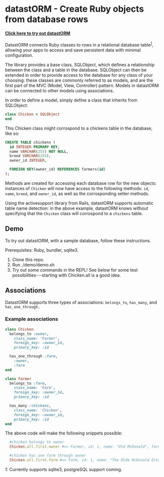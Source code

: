 # datastORM - Create Ruby objects from database rows

#### [Click here to try out datastORM](#demo)

DatastORM connects Ruby classes to rows in a relational database table<sup>[1](#dbsupport)</sup>, allowing your apps to access and save persistent data with minimal configuration.

The library provides a base class, SQLObject, which defines a relationship between the class and a table in the database. SQLObject can then be extended in order to provide access to the database for any class of your choosing: these classes are commonly referred to as models, and are the first part of the MVC (Model, View, Controller) pattern. Models in datastORM can be connected to other models using associations.

In order to define a model, simply define a class that inherits from SQLObject:

```ruby
class Chicken < SQLObject
end
```

This Chicken class might corrospond to a chickens table in the database, like so:

```SQL
CREATE TABLE chickens (
  id INTEGER PRIMARY KEY,
  name VARCHAR(255) NOT NULL,
  breed VARCHAR(255),
  owner_id INTEGER,

  FOREIGN KEY(owner_id) REFERENCES farmers(id)
);
```

Methods are created for accessing each database row for the new objects: instances of `Chicken` will now have access to the following methods: `id`, `name`, `breed`, and `owner_id`, as well as the corrosponding setter methods.

Using the activesupport library from Rails, datastORM supports automatic table name detection: in the above example, datastORM knows without specifying that the `Chicken` class will corrospond to a `chickens` table.

## Demo

To try out datastORM, with a sample database, follow these instructions.

Prerequisites: Ruby, bundler, sqlite3.

1. Clone this repo.
2. Run ./demo/demo.sh
3. Try out some commands in the REPL! See below for some test possibilities---starting with Chicken.all is a good idea.

## Associations

DatastORM supports three types of associations: `belongs_to`, `has_many`, and `has_one_through.`

### Example associations

```ruby
class Chicken
  belongs_to :owner,
    class_name: 'Farmer',
    foreign_key: :owner_id,
    primary_key: :id

  has_one_through :farm,
    :owner,
    :farm
end

class Farmer
  belongs_to :farm,
    class_name: 'Farm',
    foreign_key: :owner_id,
    primary_key: :id

  has_many :chickens,
    class_name: 'Chicken',
    foreign_key: :owner_id,
    primary_key: :id
end
```

The above code will make the following snippets possible:

```ruby
  #chicken belongs to owner
  Chicken.all.first.owner #=> Farmer, id: 1, name: "Old McDonald", farm_id: 1

  #chicken has one farm through owner
  Chicken.all.first.farm #=> Farm, id: 1, name: "The Olde McDonald Estate"
```




<a name='dbsupport'>1</a>: Currently supports sqlite3, postgreSQL support coming.
